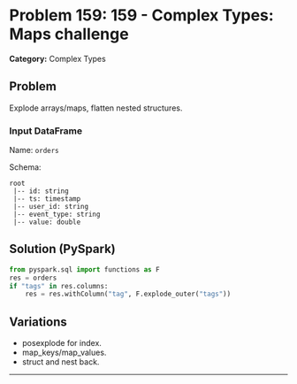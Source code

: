 # Problem 159: 159 - Complex Types: Maps challenge

**Category:** Complex Types

## Problem
Explode arrays/maps, flatten nested structures.

### Input DataFrame
Name: `orders`

Schema:
```
root
 |-- id: string
 |-- ts: timestamp
 |-- user_id: string
 |-- event_type: string
 |-- value: double
```

## Solution (PySpark)
```python
from pyspark.sql import functions as F
res = orders
if "tags" in res.columns:
    res = res.withColumn("tag", F.explode_outer("tags"))
```

## Variations
- posexplode for index.
- map_keys/map_values.
- struct and nest back.

---
